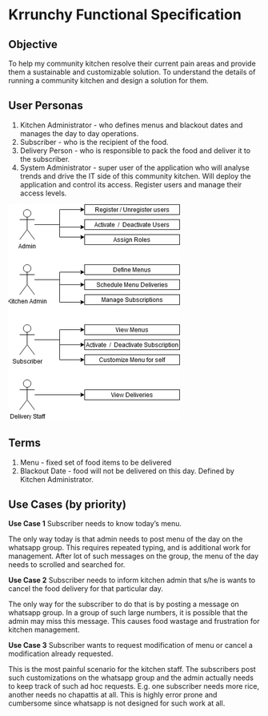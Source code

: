 # Krrunchy Functional Specification

## Objective
To help my community kitchen resolve their current pain areas and provide them a sustainable and customizable solution. To understand the details of running a community kitchen and design a solution for them.

## User Personas
1. Kitchen Administrator - who defines menus and blackout dates and manages the day to day operations.
2. Subscriber - who is the recipient of the food.
3. Delivery Person - who is responsible to pack the food and deliver it to the subscriber.
4. System Administrator - super user of the application who will analyse trends and drive the IT side of this community kitchen. Will deploy the application and control its access. Register users and manage their access levels.

![activitydiagram](images/ActivityDiagram.png)

## Terms
1. Menu - fixed set of food items to be delivered
2. Blackout Date - food will not be delivered on this day. Defined by Kitchen Administrator.


## Use Cases (by priority)
**Use Case 1** Subscriber needs to know today’s menu.

The only way today is that admin needs to post menu of the day on the whatsapp group. This requires repeated typing, and is additional work for management. After lot of such messages on the group, the menu of the day needs to scrolled and searched for.
  
**Use Case 2** Subscriber needs to inform kitchen admin that s/he is wants to cancel the food delivery for that particular day.

The only way for the subscriber to do that is by posting a message on whatsapp group. In a group of such large numbers, it is possible that the admin may miss this message. This causes food wastage and frustration for kitchen management.

**Use Case 3** Subscriber wants to request modification of menu or cancel a modification already requested.

This is the most painful scenario for the kitchen staff. The subscribers post such customizations on the whatsapp group and the admin actually needs to keep track of such ad hoc requests. E.g. one subscriber needs more rice, another needs no chapattis at all. This is highly error prone and cumbersome since whatsapp is not designed for such work at all.

